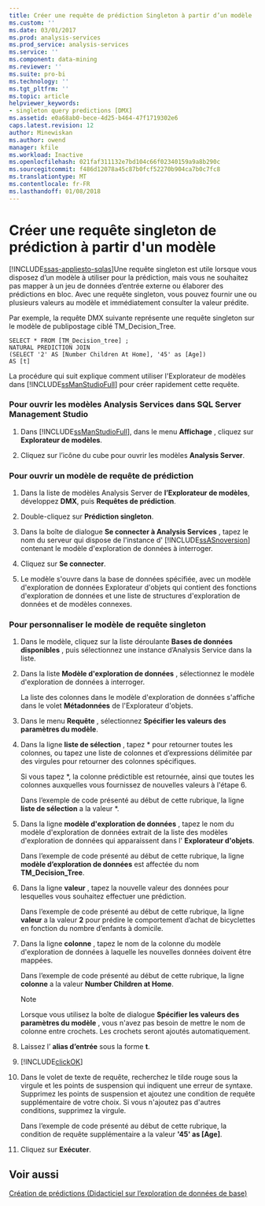 ```yaml
---
title: Créer une requête de prédiction Singleton à partir d’un modèle | Documents Microsoft
ms.custom: ''
ms.date: 03/01/2017
ms.prod: analysis-services
ms.prod_service: analysis-services
ms.service: ''
ms.component: data-mining
ms.reviewer: ''
ms.suite: pro-bi
ms.technology: ''
ms.tgt_pltfrm: ''
ms.topic: article
helpviewer_keywords:
- singleton query predictions [DMX]
ms.assetid: e0a68ab0-bece-4d25-b464-47f1719302e6
caps.latest.revision: 12
author: Minewiskan
ms.author: owend
manager: kfile
ms.workload: Inactive
ms.openlocfilehash: 021faf311132e7bd104c66f02340159a9a8b290c
ms.sourcegitcommit: f486d12078a45c87b0fcf52270b904ca7b0c7fc8
ms.translationtype: MT
ms.contentlocale: fr-FR
ms.lasthandoff: 01/08/2018
---
```

# <a name="create-a-singleton-prediction-query-from-a-template"></a>Créer une requête singleton de prédiction à partir d'un modèle
[!INCLUDE[ssas-appliesto-sqlas](../../includes/ssas-appliesto-sqlas.md)]Une requête singleton est utile lorsque vous disposez d’un modèle à utiliser pour la prédiction, mais vous ne souhaitez pas mapper à un jeu de données d’entrée externe ou élaborer des prédictions en bloc. Avec une requête singleton, vous pouvez fournir une ou plusieurs valeurs au modèle et immédiatement consulter la valeur prédite.  
  
 Par exemple, la requête DMX suivante représente une requête singleton sur le modèle de publipostage ciblé TM_Decision_Tree.  
  
```  
SELECT * FROM [TM_Decision_tree] ;  
NATURAL PREDICTION JOIN  
(SELECT '2' AS [Number Children At Home], '45' as [Age])  
AS [t]  
```  
  
 La procédure qui suit explique comment utiliser l'Explorateur de modèles dans [!INCLUDE[ssManStudioFull](../../includes/ssmanstudiofull-md.md)] pour créer rapidement cette requête.  
  
### <a name="to-open-the-analysis-services-templates-in-sql-server-management-studio"></a>Pour ouvrir les modèles Analysis Services dans SQL Server Management Studio  
  
1.  Dans [!INCLUDE[ssManStudioFull](../../includes/ssmanstudiofull-md.md)], dans le menu **Affichage** , cliquez sur **Explorateur de modèles**.  
  
2.  Cliquez sur l’icône du cube pour ouvrir les modèles **Analysis Server**.  
  
### <a name="to-open-a-prediction-query-template"></a>Pour ouvrir un modèle de requête de prédiction  
  
1.  Dans la liste de modèles Analysis Server de **l’Explorateur de modèles**, développez **DMX**, puis **Requêtes de prédiction**.  
  
2.  Double-cliquez sur **Prédiction singleton**.  
  
3.  Dans la boîte de dialogue **Se connecter à Analysis Services** , tapez le nom du serveur qui dispose de l'instance d' [!INCLUDE[ssASnoversion](../../includes/ssasnoversion-md.md)] contenant le modèle d'exploration de données à interroger.  
  
4.  Cliquez sur **Se connecter**.  
  
5.  Le modèle s'ouvre dans la base de données spécifiée, avec un modèle d'exploration de données Explorateur d'objets qui contient des fonctions d'exploration de données et une liste de structures d'exploration de données et de modèles connexes.  
  
### <a name="to-customize-the-singleton-query-template"></a>Pour personnaliser le modèle de requête singleton  
  
1.  Dans le modèle, cliquez sur la liste déroulante **Bases de données disponibles** , puis sélectionnez une instance d’Analysis Service dans la liste.  
  
2.  Dans la liste **Modèle d'exploration de données** , sélectionnez le modèle d'exploration de données à interroger.  
  
     La liste des colonnes dans le modèle d'exploration de données s'affiche dans le volet **Métadonnées** de l'Explorateur d'objets.  
  
3.  Dans le menu **Requête** , sélectionnez **Spécifier les valeurs des paramètres du modèle**.  
  
4.  Dans la ligne **liste de sélection** , tapez * pour retourner toutes les colonnes, ou tapez une liste de colonnes et d’expressions délimitée par des virgules pour retourner des colonnes spécifiques.  
  
     Si vous tapez *, la colonne prédictible est retournée, ainsi que toutes les colonnes auxquelles vous fournissez de nouvelles valeurs à l'étape 6.  
  
     Dans l’exemple de code présenté au début de cette rubrique, la ligne **liste de sélection** a la valeur *.  
  
5.  Dans la ligne **modèle d'exploration de données** , tapez le nom du modèle d'exploration de données extrait de la liste des modèles d'exploration de données qui apparaissent dans l' **Explorateur d'objets**.  
  
     Dans l’exemple de code présenté au début de cette rubrique, la ligne **modèle d’exploration de données** est affectée du nom **TM_Decision_Tree**.  
  
6.  Dans la ligne **valeur** , tapez la nouvelle valeur des données pour lesquelles vous souhaitez effectuer une prédiction.  
  
     Dans l’exemple de code présenté au début de cette rubrique, la ligne **valeur** a la valeur **2** pour prédire le comportement d’achat de bicyclettes en fonction du nombre d’enfants à domicile.  
  
7.  Dans la ligne **colonne** , tapez le nom de la colonne du modèle d'exploration de données à laquelle les nouvelles données doivent être mappées.  
  
     Dans l’exemple de code présenté au début de cette rubrique, la ligne **colonne** a la valeur **Number Children at Home**.  
  
    > [!NOTE]  
    >  Lorsque vous utilisez la boîte de dialogue **Spécifier les valeurs des paramètres du modèle** , vous n'avez pas besoin de mettre le nom de colonne entre crochets. Les crochets seront ajoutés automatiquement.  
  
8.  Laissez l’ **alias d’entrée** sous la forme **t**.  
  
9. [!INCLUDE[clickOK](../../includes/clickok-md.md)]  
  
10. Dans le volet de texte de requête, recherchez le tilde rouge sous la virgule et les points de suspension qui indiquent une erreur de syntaxe. Supprimez les points de suspension et ajoutez une condition de requête supplémentaire de votre choix. Si vous n'ajoutez pas d'autres conditions, supprimez la virgule.  
  
     Dans l’exemple de code présenté au début de cette rubrique, la condition de requête supplémentaire a la valeur **'45' as [Age]**.  
  
11. Cliquez sur **Exécuter**.  
  
## <a name="see-also"></a>Voir aussi  
 [Création de prédictions &#40;Didacticiel sur l’exploration de données de base&#41;](http://msdn.microsoft.com/library/a8410ed2-bb98-4d51-a9eb-b239be1201c2)  
  
  

